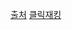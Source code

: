 [출처](https://docs.spring.io/spring-security/reference/servlet/exploits/headers.html#servlet-headers-frame-options)
[클릭재킹](https://cheatsheetseries.owasp.org/cheatsheets/HTTP_Headers_Cheat_Sheet.html#x-frame-options)